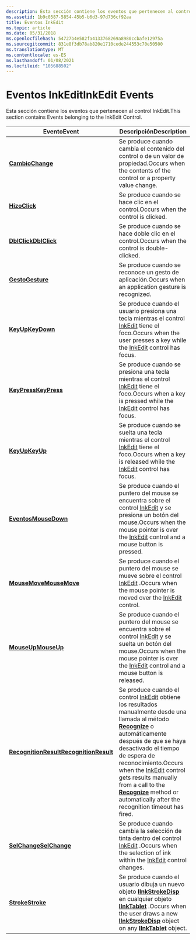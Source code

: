 ```yaml
---
description: Esta sección contiene los eventos que pertenecen al control InkEdit.
ms.assetid: 1b9c0587-5854-45b5-b6d3-97d736cf92aa
title: Eventos InkEdit
ms.topic: article
ms.date: 05/31/2018
ms.openlocfilehash: 54727b4e582fa4133768269a8980ccbafe12975a
ms.sourcegitcommit: 831e8f3db78ab820e1710cede244553c70e50500
ms.translationtype: MT
ms.contentlocale: es-ES
ms.lasthandoff: 01/08/2021
ms.locfileid: "105688502"
---
```

# <a name="inkedit-events"></a><span data-ttu-id="8bcd7-103">Eventos InkEdit</span><span class="sxs-lookup"><span data-stu-id="8bcd7-103">InkEdit Events</span></span>

<span data-ttu-id="8bcd7-104">Esta sección contiene los eventos que pertenecen al control InkEdit.</span><span class="sxs-lookup"><span data-stu-id="8bcd7-104">This section contains Events belonging to the InkEdit Control.</span></span>



| <span data-ttu-id="8bcd7-105">Evento</span><span class="sxs-lookup"><span data-stu-id="8bcd7-105">Event</span></span>                                                  | <span data-ttu-id="8bcd7-106">Descripción</span><span class="sxs-lookup"><span data-stu-id="8bcd7-106">Description</span></span>                                                                                                                                                                                                                  |
|--------------------------------------------------------|------------------------------------------------------------------------------------------------------------------------------------------------------------------------------------------------------------------------------|
| [<span data-ttu-id="8bcd7-107">**Cambio**</span><span class="sxs-lookup"><span data-stu-id="8bcd7-107">**Change**</span></span>](inkedit-change.md)                       | <span data-ttu-id="8bcd7-108">Se produce cuando cambia el contenido del control o de un valor de propiedad.</span><span class="sxs-lookup"><span data-stu-id="8bcd7-108">Occurs when the contents of the control or a property value change.</span></span><br/>                                                                                                                                               |
| [<span data-ttu-id="8bcd7-109">**Hizo**</span><span class="sxs-lookup"><span data-stu-id="8bcd7-109">**Click**</span></span>](inkedit-click.md)                         | <span data-ttu-id="8bcd7-110">Se produce cuando se hace clic en el control.</span><span class="sxs-lookup"><span data-stu-id="8bcd7-110">Occurs when the control is clicked.</span></span><br/>                                                                                                                                                                               |
| [<span data-ttu-id="8bcd7-111">**DblClick**</span><span class="sxs-lookup"><span data-stu-id="8bcd7-111">**DblClick**</span></span>](inkedit-dblclick.md)                   | <span data-ttu-id="8bcd7-112">Se produce cuando se hace doble clic en el control.</span><span class="sxs-lookup"><span data-stu-id="8bcd7-112">Occurs when the control is double-clicked.</span></span><br/>                                                                                                                                                                        |
| [<span data-ttu-id="8bcd7-113">**Gesto**</span><span class="sxs-lookup"><span data-stu-id="8bcd7-113">**Gesture**</span></span>](inkedit-gesture.md)                     | <span data-ttu-id="8bcd7-114">Se produce cuando se reconoce un gesto de aplicación.</span><span class="sxs-lookup"><span data-stu-id="8bcd7-114">Occurs when an application gesture is recognized.</span></span><br/>                                                                                                                                                                 |
| [<span data-ttu-id="8bcd7-115">**KeyUp**</span><span class="sxs-lookup"><span data-stu-id="8bcd7-115">**KeyDown**</span></span>](inkedit-keydown.md)                     | <span data-ttu-id="8bcd7-116">Se produce cuando el usuario presiona una tecla mientras el control [InkEdit](inkedit-control-reference.md) tiene el foco.</span><span class="sxs-lookup"><span data-stu-id="8bcd7-116">Occurs when the user presses a key while the [InkEdit](inkedit-control-reference.md) control has focus.</span></span><br/>                                                                                                          |
| [<span data-ttu-id="8bcd7-117">**KeyPress**</span><span class="sxs-lookup"><span data-stu-id="8bcd7-117">**KeyPress**</span></span>](inkedit-keypress.md)                   | <span data-ttu-id="8bcd7-118">Se produce cuando se presiona una tecla mientras el control [InkEdit](inkedit-control-reference.md) tiene el foco.</span><span class="sxs-lookup"><span data-stu-id="8bcd7-118">Occurs when a key is pressed while the [InkEdit](inkedit-control-reference.md) control has focus.</span></span><br/>                                                                                                                |
| [<span data-ttu-id="8bcd7-119">**KeyUp**</span><span class="sxs-lookup"><span data-stu-id="8bcd7-119">**KeyUp**</span></span>](inkedit-keyup.md)                         | <span data-ttu-id="8bcd7-120">Se produce cuando se suelta una tecla mientras el control [InkEdit](inkedit-control-reference.md) tiene el foco.</span><span class="sxs-lookup"><span data-stu-id="8bcd7-120">Occurs when a key is released while the [InkEdit](inkedit-control-reference.md) control has focus.</span></span><br/>                                                                                                               |
| [<span data-ttu-id="8bcd7-121">**Eventos**</span><span class="sxs-lookup"><span data-stu-id="8bcd7-121">**MouseDown**</span></span>](inkedit-mousedown.md)                 | <span data-ttu-id="8bcd7-122">Se produce cuando el puntero del mouse se encuentra sobre el control [InkEdit](inkedit-control-reference.md) y se presiona un botón del mouse.</span><span class="sxs-lookup"><span data-stu-id="8bcd7-122">Occurs when the mouse pointer is over the [InkEdit](inkedit-control-reference.md) control and a mouse button is pressed.</span></span><br/>                                                                                         |
| [<span data-ttu-id="8bcd7-123">**MouseMove**</span><span class="sxs-lookup"><span data-stu-id="8bcd7-123">**MouseMove**</span></span>](inkedit-mousemove.md)                 | <span data-ttu-id="8bcd7-124">Se produce cuando el puntero del mouse se mueve sobre el control [InkEdit](inkedit-control-reference.md) .</span><span class="sxs-lookup"><span data-stu-id="8bcd7-124">Occurs when the mouse pointer is moved over the [InkEdit](inkedit-control-reference.md) control.</span></span><br/>                                                                                                                 |
| [<span data-ttu-id="8bcd7-125">**MouseUp**</span><span class="sxs-lookup"><span data-stu-id="8bcd7-125">**MouseUp**</span></span>](inkedit-mouseup.md)                     | <span data-ttu-id="8bcd7-126">Se produce cuando el puntero del mouse se encuentra sobre el control [InkEdit](inkedit-control-reference.md) y se suelta un botón del mouse.</span><span class="sxs-lookup"><span data-stu-id="8bcd7-126">Occurs when the mouse pointer is over the [InkEdit](inkedit-control-reference.md) control and a mouse button is released.</span></span><br/>                                                                                        |
| [<span data-ttu-id="8bcd7-127">**RecognitionResult**</span><span class="sxs-lookup"><span data-stu-id="8bcd7-127">**RecognitionResult**</span></span>](inkedit-recognitionresult.md) | <span data-ttu-id="8bcd7-128">Se produce cuando el control [InkEdit](inkedit-control-reference.md) obtiene los resultados manualmente desde una llamada al método [**Recognize**](/windows/desktop/api/inked/nf-inked-iinkedit-recognize) o automáticamente después de que se haya desactivado el tiempo de espera de reconocimiento.</span><span class="sxs-lookup"><span data-stu-id="8bcd7-128">Occurs when the [InkEdit](inkedit-control-reference.md) control gets results manually from a call to the [**Recognize**](/windows/desktop/api/inked/nf-inked-iinkedit-recognize) method or automatically after the recognition timeout has fired.</span></span><br/> |
| [<span data-ttu-id="8bcd7-129">**SelChange**</span><span class="sxs-lookup"><span data-stu-id="8bcd7-129">**SelChange**</span></span>](inkedit-selchange.md)                 | <span data-ttu-id="8bcd7-130">Se produce cuando cambia la selección de tinta dentro del control [InkEdit](inkedit-control-reference.md) .</span><span class="sxs-lookup"><span data-stu-id="8bcd7-130">Occurs when the selection of ink within the [InkEdit](inkedit-control-reference.md) control changes.</span></span><br/>                                                                                                             |
| [<span data-ttu-id="8bcd7-131">**Stroke**</span><span class="sxs-lookup"><span data-stu-id="8bcd7-131">**Stroke**</span></span>](inkedit-stroke.md)                       | <span data-ttu-id="8bcd7-132">Se produce cuando el usuario dibuja un nuevo objeto [**IInkStrokeDisp**](/windows/desktop/api/msinkaut/nn-msinkaut-iinkstrokedisp) en cualquier objeto [**IInkTablet**](/windows/desktop/api/msinkaut/nn-msinkaut-iinktablet) .</span><span class="sxs-lookup"><span data-stu-id="8bcd7-132">Occurs when the user draws a new [**IInkStrokeDisp**](/windows/desktop/api/msinkaut/nn-msinkaut-iinkstrokedisp) object on any [**IInkTablet**](/windows/desktop/api/msinkaut/nn-msinkaut-iinktablet) object.</span></span><br/>                                                                                  |



 

 

 




